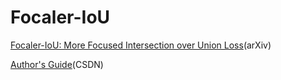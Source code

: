 # Focaler-IoU
[Focaler-IoU: More Focused Intersection over Union Loss](https://arxiv.org/abs/2401.10525)(arXiv)

[Author's Guide](https://blog.csdn.net/qq_45911380/article/details/135748772?spm=1001.2014.3001.5502)(CSDN)
